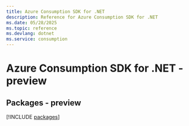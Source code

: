 ```yaml
---
title: Azure Consumption SDK for .NET
description: Reference for Azure Consumption SDK for .NET
ms.date: 05/28/2025
ms.topic: reference
ms.devlang: dotnet
ms.service: consumption
---
```

# Azure Consumption SDK for .NET - preview
## Packages - preview
[!INCLUDE [packages](consumption-index.md)]